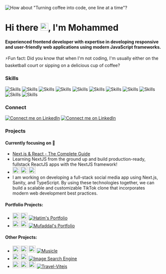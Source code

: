 ![How about "Turning coffee into code, one line at a time"?](https://res.cloudinary.com/dis7zaqcb/image/upload/v1685375915/Github/coverpic_oo1c9h.jpg)

# Hi there <img src="https://media.giphy.com/media/hvRJCLFzcasrR4ia7z/giphy.gif" width="25px"/>, I'm Mohammed
<!-- [<img src='https://cdn.jsdelivr.net/npm/simple-icons@3.0.1/icons/gmail.svg' alt='linkedin' height='40'>](https://www.linkedin.com/in/https://www.linkedin.com/in/mohammed-segval-466069162//)   -->
#### Experienced frontend developer with expertise in developing responsive and user-friendly web applications using modern JavaScript frameworks.

⚡Fun fact: Did you know that when I'm not coding, I'm usually either on the basketball court or sipping on a delicious cup of coffee? 

### Skills
<!-- [![My Skills](https://skillicons.dev/icons?i=react,js,ts,html,css,redux,next)](https://skillicons.dev) -->

![Skills](https://img.shields.io/badge/-React-%2361DAFB?style=for-the-badge&logo=react&logoColor=black)
![Skills](https://img.shields.io/badge/-javascript-%23F7DF1E?style=for-the-badge&logo=javascript&logoColor=black)
![Skills](https://img.shields.io/badge/-typescript-%233178C6?style=for-the-badge&logo=typescript&logoColor=black)
![Skills](https://img.shields.io/badge/-redux-%23764ABC?style=for-the-badge&logo=redux&logoColor=black)
![Skills](https://img.shields.io/badge/-NEXT-%23000000?style=for-the-badge&logo=Next.js&logoColor=white)
![Skills](https://img.shields.io/badge/-HTML-%23E34F26?style=for-the-badge&logo=HTML5&logoColor=black)
![Skills](https://img.shields.io/badge/-CSS-%231572B6?style=for-the-badge&logo=CSS3&logoColor=black)
![Skills](https://img.shields.io/badge/-Bootstrap-%237952B3?style=for-the-badge&logo=bootstrap&logoColor=black)
![Skills](https://img.shields.io/badge/-Tailwind%20Css-%2306B6D4?style=for-the-badge&logo=tailwindcss&logoColor=black)
![Skills](https://img.shields.io/badge/-Material-%23007FFF?style=for-the-badge&logo=mui&logoColor=black)
![Skills](https://img.shields.io/badge/-Vite-%23646CFF?style=for-the-badge&logo=vite&logoColor=white)

### Connect
[![Connect me on LinkedIn](https://img.shields.io/badge/-LinkedIn-%230A66C2?style=for-the-badge&logo=linkedin&logoColor=white&logoWidth=40&logoHeight=100)](https://www.linkedin.com/in/mohammed-segval-466069162/)
[![Connect me on LinkedIn](https://img.shields.io/badge/-GMAIL-%23EA4335?style=for-the-badge&logo=gmail&logoColor=white&logoWidth=40&logoHeight=100)](mailto:mohammedsegval53@gmail.com)

### Projects
 #### Currently focusing on 🔭
 - [Next.js & React - The Complete Guide](https://www.udemy.com/course/nextjs-react-the-complete-guide/)
 - Learning NextJS from the ground up and build production-ready, fullstack ReactJS apps with the NextJS framework!
 - <img height="22" width="22" src="https://cdn.simpleicons.org/next.js/#00000" /> <img height="22" width="22" src="https://cdn.simpleicons.org/tailwindcss/#06B6D4" /> <img height="22" width="22" src="https://cdn.simpleicons.org/typescript/#3178C6" />
 - I am working on developing a full-stack social media app using Next.js, Sanity, and TypeScript. By using these technologies together, we can build a scalable and customizable TikTok clone that incorporates modern web development best practices.
 #### Portfolio Projects:
 - <img height="22" width="22" src="https://cdn.simpleicons.org/react/#61DAFB" /> <img height="22" width="22" src="https://cdn.simpleicons.org/bootstrap/#7952B3" /> [![Hatim's Portfolio](https://img.shields.io/badge/Hatim's%20Portfolio-Click%20me!-lightgrey?style=flat-square)](https://hatim-namakwala.netlify.app/)
 - <img height="22" width="22" src="https://cdn.simpleicons.org/next.js/#00000" /> <img height="22" width="22" src="https://cdn.simpleicons.org/tailwindcss/#06B6D4" /> [![Mufaddal's Portfolio](https://img.shields.io/badge/Mufaddal's%20Portfolio-Click%20me!-lightgrey?style=flat-square)](https://mufaddal-materwala.vercel.app/)

 #### Other Projects:
 - <img height="22" width="22" src="https://cdn.simpleicons.org/react/#61DAFB" /> <img height="22" width="22" src="https://cdn.simpleicons.org/tailwindcss/#06B6D4" /> <img height="22" width="22" src="https://cdn.simpleicons.org/redux/#764ABC" /> [![Musicle](https://img.shields.io/badge/Musicle-Click%20me!-lightgrey?style=flat-square)](https://musicle-app.netlify.app/)
 - </pre><img height="22" width="22" src="https://cdn.simpleicons.org/react/#61DAFB" /> <img height="22" width="22" src="https://cdn.simpleicons.org/CSS3/#1572B6" /> [![Image Search Engine](https://img.shields.io/badge/Image%20Search%20Engine-Click%20me!-lightgrey?style=flat-square)](https://image-search-engine-by-mh.netlify.app/)
 - <img height="22" width="22" src="https://cdn.simpleicons.org/vite/#646CFF" /> <img height="22" width="22" src="https://cdn.simpleicons.org/react/#61DAFB" /> <img height="22" width="22" src="https://cdn.simpleicons.org/tailwindcss/#06B6D4" /> [![Travel-Vitejs](https://img.shields.io/badge/Travel%20Website-Vite%20JS-lightgrey?style=flat-square)](https://travel-vitejs.vercel.app/)

<!-- ### Stats
![GitHub streak stats](https://streak-stats.demolab.com/?user=mhsegval) -->
